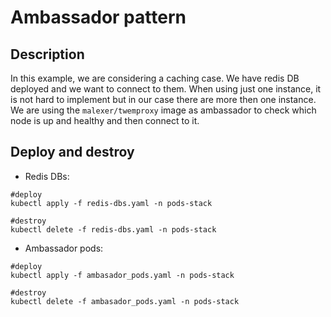 # Ambassador pattern

## Description

In this example, we are considering a caching case. We have redis DB deployed and we want to connect to them. When using just one instance, it is not hard to implement but in our case there are more then one instance. We are using the `malexer/twemproxy` image as ambassador to check which node is up and healthy and then connect to it.

## Deploy and destroy

- Redis DBs:

```shell
#deploy
kubectl apply -f redis-dbs.yaml -n pods-stack

#destroy
kubectl delete -f redis-dbs.yaml -n pods-stack
```

- Ambassador pods:

```shell
#deploy
kubectl apply -f ambasador_pods.yaml -n pods-stack

#destroy
kubectl delete -f ambasador_pods.yaml -n pods-stack
```
